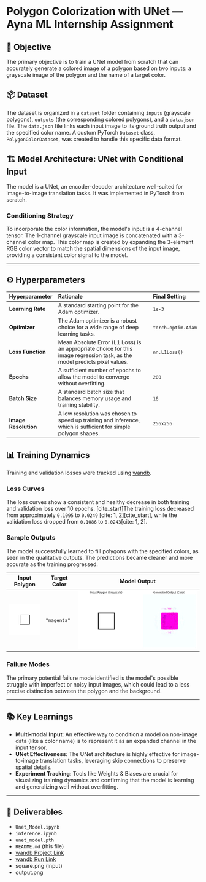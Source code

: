 # Polygon Colorization with UNet — Ayna ML Internship Assignment

## 🧠 Objective

The primary objective is to train a UNet model from scratch that can accurately generate a colored image of a polygon based on two inputs: a grayscale image of the polygon and the name of a target color.

## 📦 Dataset

The dataset is organized in a `dataset` folder containing `inputs` (grayscale polygons), `outputs` (the corresponding colored polygons), and a `data.json` file. The `data.json` file links each input image to its ground truth output and the specified color name. A custom PyTorch `Dataset` class, `PolygonColorDataset`, was created to handle this specific data format.

## 🏗️ Model Architecture: UNet with Conditional Input

The model is a UNet, an encoder-decoder architecture well-suited for image-to-image translation tasks. It was implemented in PyTorch from scratch.

### Conditioning Strategy
To incorporate the color information, the model's input is a 4-channel tensor. The 1-channel grayscale input image is concatenated with a 3-channel color map. This color map is created by expanding the 3-element RGB color vector to match the spatial dimensions of the input image, providing a consistent color signal to the model.

---

## ⚙️ Hyperparameters

| Hyperparameter | Rationale | Final Setting |
| :--- | :--- | :--- |
| **Learning Rate** | A standard starting point for the Adam optimizer. | `1e-3` |
| **Optimizer** | The Adam optimizer is a robust choice for a wide range of deep learning tasks. | `torch.optim.Adam` |
| **Loss Function** | Mean Absolute Error (L1 Loss) is an appropriate choice for this image regression task, as the model predicts pixel values. | `nn.L1Loss()` |
| **Epochs** | A sufficient number of epochs to allow the model to converge without overfitting. | `200` |
| **Batch Size** | A standard batch size that balances memory usage and training stability. | `16` |
| **Image Resolution** | A low resolution was chosen to speed up training and inference, which is sufficient for simple polygon shapes. | `256x256` |

## 📊 Training Dynamics

Training and validation losses were tracked using [wandb](https://www.wandb.ai).

### Loss Curves
The loss curves show a consistent and healthy decrease in both training and validation loss over 10 epochs. [cite_start]The training loss decreased from approximately `0.1095` to `0.0249` [cite: 1, 2][cite_start], while the validation loss dropped from `0.1086` to `0.0243`[cite: 1, 2].

### Sample Outputs
The model successfully learned to fill polygons with the specified colors, as seen in the qualitative outputs. The predictions became cleaner and more accurate as the training progressed.

| Input Polygon | Target Color | Model Output |
|---------------|--------------|--------------|
| ![gray](square.png) | `"magenta"` | ![output](Output.png) |

### Failure Modes
The primary potential failure mode identified is the model's possible struggle with imperfect or noisy input images, which could lead to a less precise distinction between the polygon and the background.

---

## 📚 Key Learnings

* **Multi-modal Input**: An effective way to condition a model on non-image data (like a color name) is to represent it as an expanded channel in the input tensor.
* **UNet Effectiveness**: The UNet architecture is highly effective for image-to-image translation tasks, leveraging skip connections to preserve spatial details.
* **Experiment Tracking**: Tools like Weights & Biases are crucial for visualizing training dynamics and confirming that the model is learning and generalizing well without overfitting.

---

## 🚀 Deliverables

* `Unet_Model.ipynb`
* `inference.ipynb`
* `unet_model.pth`
* `README.md` (this file)
* [wandb Project Link](https://wandb.ai/sebin2308-mbccet/ayna-polygon-coloring)
* [wandb Run Link](https://wandb.ai/sebin2308-mbccet/ayna-polygon-coloring/runs/lszf1isu)
* square.png (input)
* output.png
